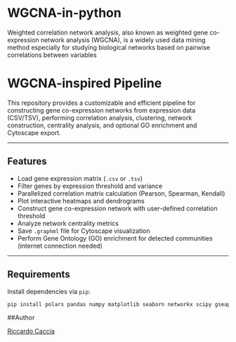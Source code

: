 # WGCNA-in-python
Weighted correlation network analysis, also known as weighted gene co-expression network analysis (WGCNA), is a widely used data mining method especially for studying biological networks based on pairwise correlations between variables

# WGCNA-inspired Pipeline

This repository provides a customizable and efficient pipeline for constructing gene co-expression networks from expression data (CSV/TSV), performing correlation analysis, clustering, network construction, centrality analysis, and optional GO enrichment and Cytoscape export.

---

## Features

- Load gene expression matrix (`.csv` or `.tsv`)
- Filter genes by expression threshold and variance
- Parallelized correlation matrix calculation (Pearson, Spearman, Kendall)
- Plot interactive heatmaps and dendrograms
- Construct gene co-expression network with user-defined correlation threshold
- Analyze network centrality metrics
- Save `.graphml` file for Cytoscape visualization
- Perform Gene Ontology (GO) enrichment for detected communities (internet connection needed)

---

## Requirements

Install dependencies via `pip`:

```bash
pip install polars pandas numpy matplotlib seaborn networkx scipy gseapy plotly
```
##Author

[Riccardo Caccia](https://github.com/riccardocaccia)


